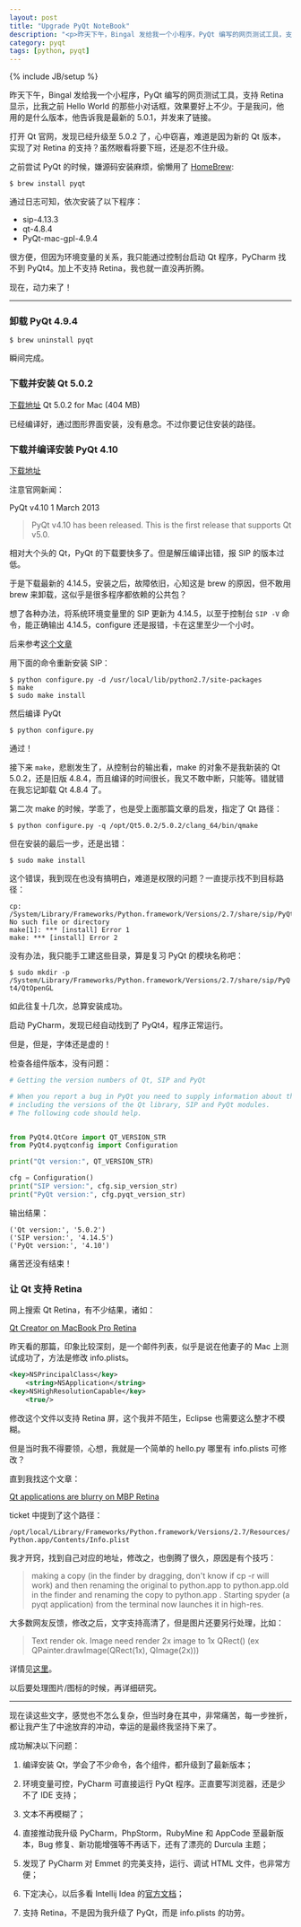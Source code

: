 ```yaml
---
layout: post
title: "Upgrade PyQt NoteBook"
description: "<p>昨天下午，Bingal 发给我一个小程序，PyQt 编写的网页测试工具，支持 Retina 显示，比我之前 Hello World 的那些小对话框，效果要好上不少。于是我问，他用的是什么版本，他告诉我是最新的 5.0.1，并发来了链接。</p><p>打开 Qt 官网，发现已经升级至 5.0.2 了，心中窃喜，难道是因为新的 Qt 版本，实现了对 Retina 的支持？虽然眼看将要下班，还是忍不住升级。</p>"
category: pyqt
tags: [python, pyqt]
---
```

{% include JB/setup %}

昨天下午，Bingal 发给我一个小程序，PyQt 编写的网页测试工具，支持 Retina 显示，比我之前 Hello World 的那些小对话框，效果要好上不少。于是我问，他用的是什么版本，他告诉我是最新的 5.0.1，并发来了链接。

打开 Qt 官网，发现已经升级至 5.0.2 了，心中窃喜，难道是因为新的 Qt 版本，实现了对 Retina 的支持？虽然眼看将要下班，还是忍不住升级。

之前尝试 PyQt 的时候，嫌源码安装麻烦，偷懒用了 [HomeBrew](http://mxcl.github.io/homebrew/):

`$ brew install pyqt`

通过日志可知，依次安装了以下程序：

* sip-4.13.3
* qt-4.8.4
* PyQt-mac-gpl-4.9.4

很方便，但因为环境变量的关系，我只能通过控制台启动 Qt 程序，PyCharm 找不到 PyQt4。加上不支持 Retina，我也就一直没再折腾。

现在，动力来了！

----

### 卸载 PyQt 4.9.4

`$ brew uninstall pyqt`

瞬间完成。

### 下载并安装 Qt 5.0.2

[下载地址](http://qt-project.org/downloads) Qt 5.0.2 for Mac (404 MB) 

已经编译好，通过图形界面安装，没有悬念。不过你要记住安装的路径。

### 下载并编译安装 PyQt 4.10	

[下载地址](http://www.riverbankcomputing.co.uk/software/pyqt/download)

注意官网新闻：

PyQt v4.10 1 March 2013

>PyQt v4.10 has been released. This is the first release that supports Qt v5.0.

相对大个头的 Qt，PyQt 的下载要快多了。但是解压编译出错，报 SIP 的版本过低。

于是下载最新的 4.14.5，安装之后，故障依旧，心知这是 brew 的原因，但不敢用 brew 来卸载，这似乎是很多程序都依赖的公共包？

想了各种办法，将系统环境变量里的 SIP 更新为 4.14.5，以至于控制台 `SIP -V` 命令，能正确输出 4.14.5，configure 还是报错，卡在这里至少一个小时。

后来参考[这个文章](http://www.noktec.be/python/how-to-install-pyqt4-on-osx)

用下面的命令重新安装 SIP：

```
$ python configure.py -d /usr/local/lib/python2.7/site-packages
$ make
$ sudo make install
```

然后编译 PyQt

`$ python configure.py`

通过！

接下来 `make`，悲剧发生了，从控制台的输出看，make 的对象不是我新装的 Qt 5.0.2，还是旧版 4.8.4，而且编译的时间很长，我又不敢中断，只能等。错就错在我忘记卸载 Qt 4.8.4 了。

第二次 make 的时候，学乖了，也是受上面那篇文章的启发，指定了 Qt 路径：

`$ python configure.py -q /opt/Qt5.0.2/5.0.2/clang_64/bin/qmake`

但在安装的最后一步，还是出错：

`$ sudo make install`

这个错误，我到现在也没有搞明白，难道是权限的问题？一直提示找不到目标路径：

```
cp: /System/Library/Frameworks/Python.framework/Versions/2.7/share/sip/PyQt4/QtOpenGL/opengl_types.sip: No such file or directory
make[1]: *** [install] Error 1
make: *** [install] Error 2
```

没有办法，我只能手工建这些目录，算是复习 PyQt 的模块名称吧：

`$ sudo mkdir -p /System/Library/Frameworks/Python.framework/Versions/2.7/share/sip/PyQt4/QtOpenGL`

如此往复十几次，总算安装成功。

启动 PyCharm，发现已经自动找到了 PyQt4，程序正常运行。

但是，但是，字体还是虚的！

检查各组件版本，没有问题：

```python
# Getting the version numbers of Qt, SIP and PyQt

# When you report a bug in PyQt you need to supply information about the configuration you are using,
# including the versions of the Qt library, SIP and PyQt modules.
# The following code should help.


from PyQt4.QtCore import QT_VERSION_STR
from PyQt4.pyqtconfig import Configuration

print("Qt version:", QT_VERSION_STR)

cfg = Configuration()
print("SIP version:", cfg.sip_version_str)
print("PyQt version:", cfg.pyqt_version_str)
```

输出结果：

```
('Qt version:', '5.0.2')
('SIP version:', '4.14.5')
('PyQt version:', '4.10')
```

痛苦还没有结束！

### 让 Qt 支持 Retina

网上搜索 Qt Retina，有不少结果，诸如：

[Qt Creator on MacBook Pro Retina](http://www.qtcentre.org/threads/50130-Qt-Creator-on-MacBook-Pro-Retina)

昨天看的那篇，印象比较深刻，是一个邮件列表，似乎是说在他妻子的 Mac 上测试成功了，方法是修改 info.plists。

```xml
<key>NSPrincipalClass</key>
    <string>NSApplication</string>
<key>NSHighResolutionCapable</key>
    <true/>
```

修改这个文件以支持 Retina 屏，这个我并不陌生，Eclipse 也需要这么整才不模糊。

但是当时我不得要领，心想，我就是一个简单的 hello.py 哪里有 info.plists 可修改？

直到我找这个文章：

[Qt applications are blurry on MBP Retina](https://trac.macports.org/ticket/36410)

ticket 中提到了这个路径：

`/opt/local/Library/Frameworks/Python.framework/Versions/2.7/Resources/Python.app/Contents/Info.plist`

我才开窍，找到自己对应的地址，修改之，也倒腾了很久，原因是有个技巧：

>making a copy (in the finder by dragging, don't know if cp -r will work) and then renaming the original to python.app to python.app.old in the finder and renaming the copy to python.app . Starting spyder (a pyqt application) from the terminal now launches it in high-res.

大多数网友反馈，修改之后，文字支持高清了，但是图片还要另行处理，比如：

>Text render ok. Image need render 2x image to 1x QRect() (ex QPainter.drawImage(QRect(1x), QImage(2x)))

详情见[这里](https://bugreports.qt-project.org/browse/QTBUG-23870)。

以后要处理图片/图标的时候，再详细研究。

----

现在读这些文字，感觉也不怎么复杂，但当时身在其中，非常痛苦，每一步挫折，都让我产生了中途放弃的冲动，幸运的是最终我坚持下来了。

成功解决以下问题：

1. 编译安装 Qt，学会了不少命令，各个组件，都升级到了最新版本；

2. 环境变量可控，PyCharm 可直接运行 PyQt 程序。正直要写浏览器，还是少不了 IDE 支持； 

3. 文本不再模糊了； 

4. 直接推动我升级 PyCharm，PhpStorm，RubyMine 和 AppCode 至最新版本，Bug 修复、新功能增强等不再话下，还有了漂亮的 Durcula 主题；

5. 发现了 PyCharm 对 Emmet 的完美支持，运行、调试 HTML 文件，也非常方便； 

6. 下定决心，以后多看 Intellij Idea 的[官方文档](http://www.jetbrains.com/idea/webhelp/getting-help.html)；

7. 支持 Retina，不是因为我升级了 PyQt，而是 info.plists 的功劳。



















